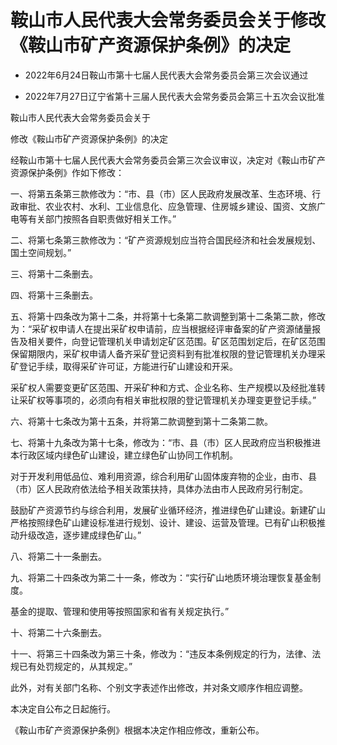 # 鞍山市人民代表大会常务委员会关于修改《鞍山市矿产资源保护条例》的决定

- 2022年6月24日鞍山市第十七届人民代表大会常务委员会第三次会议通过

- 2022年7月27日辽宁省第十三届人民代表大会常务委员会第三十五次会议批准

<!-- INFO END -->

鞍山市人民代表大会常务委员会关于

修改《鞍山市矿产资源保护条例》的决定

经鞍山市第十七届人民代表大会常务委员会第三次会议审议，决定对《鞍山市矿产资源保护条例》作如下修改：

一、将第五条第三款修改为：“市、县（市）区人民政府发展改革、生态环境、行政审批、农业农村、水利、工业信息化、应急管理、住房城乡建设、国资、文旅广电等有关部门按照各自职责做好相关工作。”

二、将第七条第三款修改为：“矿产资源规划应当符合国民经济和社会发展规划、国土空间规划。”

三、将第十二条删去。

四、将第十三条删去。

五、将第十四条改为第十二条，并将第十七条第二款调整到第十二条第二款，修改为：“采矿权申请人在提出采矿权申请前，应当根据经评审备案的矿产资源储量报告及相关要件，向登记管理机关申请划定矿区范围。矿区范围划定后，在矿区范围保留期限内，采矿权申请人备齐采矿登记资料到有批准权限的登记管理机关办理采矿登记手续，取得采矿许可证，方能进行矿山建设和开采。

采矿权人需要变更矿区范围、开采矿种和方式、企业名称、生产规模以及经批准转让采矿权等事项的，必须向有相关审批权限的登记管理机关办理变更登记手续。”

六、将第十七条改为第十五条，并将第二款调整到第十二条第二款。

七、将第十九条改为第十七条，修改为：“市、县（市）区人民政府应当积极推进本行政区域内绿色矿山建设，建立绿色矿山协同工作机制。

对于开发利用低品位、难利用资源，综合利用矿山固体废弃物的企业，由市、县（市）区人民政府依法给予相关政策扶持，具体办法由市人民政府另行制定。

鼓励矿产资源节约与综合利用，发展矿业循环经济，推进绿色矿山建设。新建矿山严格按照绿色矿山建设标准进行规划、设计、建设、运营及管理。已有矿山积极推动升级改造，逐步建成绿色矿山。”

八、将第二十一条删去。

九、将第二十四条改为第二十一条，修改为：“实行矿山地质环境治理恢复基金制度。

基金的提取、管理和使用等按照国家和省有关规定执行。”

十、将第二十六条删去。

十一、将第三十四条改为第三十条，修改为：“违反本条例规定的行为，法律、法规已有处罚规定的，从其规定。”

此外，对有关部门名称、个别文字表述作出修改，并对条文顺序作相应调整。

本决定自公布之日起施行。

《鞍山市矿产资源保护条例》根据本决定作相应修改，重新公布。
